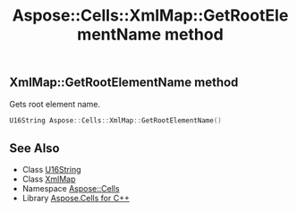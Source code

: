 ﻿---
title: Aspose::Cells::XmlMap::GetRootElementName method
linktitle: GetRootElementName
second_title: Aspose.Cells for C++ API Reference
description: 'Aspose::Cells::XmlMap::GetRootElementName method. Gets root element name in C++.'
type: docs
weight: 800
url: /cpp/aspose.cells/xmlmap/getrootelementname/
---
## XmlMap::GetRootElementName method


Gets root element name.

```cpp
U16String Aspose::Cells::XmlMap::GetRootElementName()
```

## See Also

* Class [U16String](../../u16string/)
* Class [XmlMap](../)
* Namespace [Aspose::Cells](../../)
* Library [Aspose.Cells for C++](../../../)

